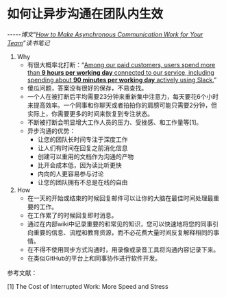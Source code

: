 # 如何让异步沟通在团队内生效

*-----博文“[How to Make Asynchronous Communication Work for Your Team](https://tettra.com/article/asynchronous-communication/)”读书笔记*

1. Why
   - 有很大概率北打断：“[Among our paid customers, users spend more than **9 hours per working day** connected to our service, including spending about **90 minutes per working day** actively using Slack.](https://slack.com/intl/en-in/blog/news/work-is-fueled-by-true-engagement)”
   - 傻瓜问题，答案没有很好的保存，不易查找。
   - 一个人在被打断后平均需要23分钟来重新集中注意力，每天要花6个小时来提高效率。一个同事和你聊天或者拍拍你的肩膀可能只需要2分钟，但实际上，你需要更多的时间来恢复到专注状态。
   - 不断被打断会明显增大工作人员的压力、受挫感、和工作量等[1]。
   - 异步沟通的优势：
     - 让您的团队长时间专注于深度工作
     - 让人们有时间在回复之前消化信息
     - 创建可以重用的文档作为沟通的产物
     - 比开会成本低，因为读比听更快
     - 内向的人更容易参与讨论
     - 让您的团队拥有不总是在线的自由
2. How
   - 在一天的开始或结束的时候回复邮件可以让你的大脑在最佳时间处理最重要的工作。
   - 在工作累了的时候回复即时消息。
   - 通过在内部wiki中记录重要的和常见的知识，您可以快速地将您的同事引向重要的信息、流程和教育资源，而不必花费大量时间反复解释相同的事情。
   - 在不得不使用同步方式沟通时，用录像或录音工具将沟通内容记录下来。
   - 在类似GitHub的平台上和同事协作进行软件开发。

参考文献：

[1] The Cost of Interrupted Work: More Speed and Stress 